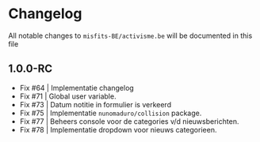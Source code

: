 # Changelog

All notable changes to `misfits-BE/activisme.be` will be documented in this file

## 1.0.0-RC

- Fix #64 | Implementatie changelog
- Fix #71 | Global user variable.
- Fix #73 | Datum notitie in formulier is verkeerd
- Fix #75 | Implementatie `nunomaduro/collision` package.
- Fix #77 | Beheers console voor de categories v/d nieuwsberichten. 
- Fix #78 | Implementatie dropdown voor nieuws categorieen. 

